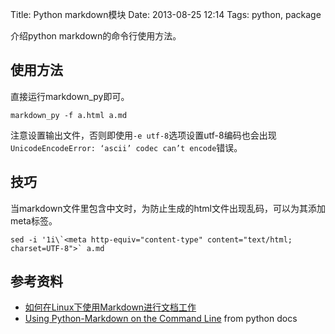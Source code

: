 Title: Python markdown模块
Date: 2013-08-25 12:14
Tags: python, package


介绍python markdown的命令行使用方法。

## 使用方法

直接运行markdown_py即可。

    markdown_py -f a.html a.md

注意设置输出文件，否则即使用`-e utf-8`选项设置utf-8编码也会出现`UnicodeEncodeError: ‘ascii’ codec can’t encode`错误。

## 技巧

当markdown文件里包含中文时，为防止生成的html文件出现乱码，可以为其添加meta标签。

    sed -i '1i\`<meta http-equiv="content-type" content="text/html; charset=UTF-8">` a.md

## 参考资料

*  [如何在Linux下使用Markdown进行文档工作](http://www.ituring.com.cn/article/10044)
*  [Using Python-Markdown on the Command Line](http://packages.python.org/Markdown/cli.html) from python docs

